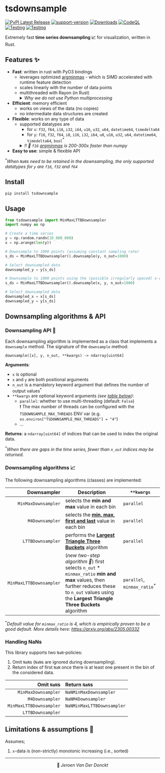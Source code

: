 # tsdownsample

[![PyPI Latest Release](https://img.shields.io/pypi/v/tsdownsample.svg)](https://pypi.org/project/tsdownsample/)
[![support-version](https://img.shields.io/pypi/pyversions/tsdownsample)](https://img.shields.io/pypi/pyversions/tsdownsample)
[![Downloads](https://static.pepy.tech/badge/tsdownsample)](https://pepy.tech/project/tsdownsample)
[![CodeQL](https://github.com/predict-idlab/tsdownsample/actions/workflows/codeql.yml/badge.svg)](https://github.com/predict-idlab/tsdownsample/actions/workflows/codeql.yml)
[![Testing](https://github.com/predict-idlab/tsdownsample/actions/workflows/ci-downsample_rs.yml/badge.svg)](https://github.com/predict-idlab/tsdownsample/actions/workflows/ci-downsample_rs.yml)
[![Testing](https://github.com/predict-idlab/tsdownsample/actions/workflows/ci-tsdownsample.yml/badge.svg)](https://github.com/predict-idlab/tsdownsample/actions/workflows/ci-tsdownsample.yml)

<!-- TODO: codecov -->

Extremely fast **time series downsampling 📈** for visualization, written in Rust.

## Features ✨

- **Fast**: written in rust with PyO3 bindings
  - leverages optimized [argminmax](https://github.com/jvdd/argminmax) - which is SIMD accelerated with runtime feature detection
  - scales linearly with the number of data points
  <!-- TODO check if it scales sublinearly -->
  - multithreaded with Rayon (in Rust)
    <details>
      <summary><i>Why we do not use Python multiprocessing</i></summary>
      Citing the <a href="https://pyo3.rs/v0.17.3/parallelism.html">PyO3 docs on parallelism</a>:<br>
      <blockquote>
          CPython has the infamous Global Interpreter Lock, which prevents several threads from executing Python bytecode in parallel. This makes threading in Python a bad fit for CPU-bound tasks and often forces developers to accept the overhead of multiprocessing.
      </blockquote>
      In Rust - which is a compiled language - there is no GIL, so CPU-bound tasks can be parallelized (with <a href="https://github.com/rayon-rs/rayon">Rayon</a>) with little to no overhead.
    </details>
- **Efficient**: memory efficient
  - works on views of the data (no copies)
  - no intermediate data structures are created
- **Flexible**: works on any type of data
  - supported datatypes are
    - for `x`: `f32`, `f64`, `i16`, `i32`, `i64`, `u16`, `u32`, `u64`, `datetime64`, `timedelta64`
    - for `y`: `f16`, `f32`, `f64`, `i8`, `i16`, `i32`, `i64`, `u8`, `u16`, `u32`, `u64`, `datetime64`, `timedelta64`, `bool`<sup>\*</sup>
    <details>
      <summary><i>!! 🚀 <code>f16</code> <a href="https://github.com/jvdd/argminmax">argminmax</a> is 200-300x faster than numpy</i></summary>
      In contrast with all other data types above, <code>f16</code> is *not* hardware supported (i.e., no instructions for f16) by most modern CPUs!! <br>
      🐌 Programming languages facilitate support for this datatype by either (i) upcasting to <u>f32</u> or (ii) using a software implementation. <br>
      💡 As for argminmax, only comparisons are needed - and thus no arithmetic operations - creating a <u>symmetrical ordinal mapping from <code>f16</code> to <code>i16</code></u> is sufficient. This mapping allows to use the hardware supported scalar and SIMD <code>i16</code> instructions - while not producing any memory overhead 🎉 <br>
      <i>More details are described in <a href="https://github.com/jvdd/argminmax/pull/1">argminmax PR #1</a>.</i>
    </details>
- **Easy to use**: simple & flexible API

<sup>\*</sup><i>When `NaN`s need to be retained in the downsampling, the only supported datatypes for `y` are `f16`, `f32` and `f64`</i>

## Install

```bash
pip install tsdownsample
```

## Usage

```python
from tsdownsample import MinMaxLTTBDownsampler
import numpy as np

# Create a time series
y = np.random.randn(10_000_000)
x = np.arange(len(y))

# Downsample to 1000 points (assuming constant sampling rate)
s_ds = MinMaxLTTBDownsampler().downsample(y, n_out=1000)

# Select downsampled data
downsampled_y = y[s_ds]

# Downsample to 1000 points using the (possible irregularly spaced) x-data
s_ds = MinMaxLTTBDownsampler().downsample(x, y, n_out=1000)

# Select downsampled data
downsampled_x = x[s_ds]
downsampled_y = y[s_ds]
```

## Downsampling algorithms & API

### Downsampling API 📑

Each downsampling algorithm is implemented as a class that implements a `downsample` method.
The signature of the `downsample` method:

```
downsample([x], y, n_out, **kwargs) -> ndarray[uint64]
```

**Arguments**:

- `x` is optional
- `x` and `y` are both positional arguments
- `n_out` is a mandatory keyword argument that defines the number of output values<sup>*</sup>
- `**kwargs` are optional keyword arguments *(see [table below](#downsampling-algorithms-📈))*:
  - `parallel`: whether to use multi-threading (default: `False`)  
     ❗ The max number of threads can be configured with the `TSDOWNSAMPLE_MAX_THREADS` ENV var (e.g. `os.environ["TSDOWNSAMPLE_MAX_THREADS"] = "4"`)
  - ...

**Returns**: a `ndarray[uint64]` of indices that can be used to index the original data.

<sup>\*</sup><i>When there are gaps in the time series, fewer than `n_out` indices may be returned.</i>

### Downsampling algorithms 📈

The following downsampling algorithms (classes) are implemented:

| Downsampler | Description | `**kwargs` |
| ---:| --- |--- |
| `MinMaxDownsampler` | selects the **min and max** value in each bin | `parallel` |
| `M4Downsampler` | selects the [**min, max, first and last**](https://dl.acm.org/doi/pdf/10.14778/2732951.2732953) value in each bin | `parallel` |
| `LTTBDownsampler` | performs the [**Largest Triangle Three Buckets**](https://skemman.is/bitstream/1946/15343/3/SS_MSthesis.pdf) algorithm | `parallel` |
| `MinMaxLTTBDownsampler` | (*new two-step algorithm 🎉*) first selects `n_out` * `minmax_ratio` **min and max** values, then further reduces these to `n_out` values using the **Largest Triangle Three Buckets** algorithm | `parallel`, `minmax_ratio`<sup>*</sup> |

<sup>*</sup><i>Default value for `minmax_ratio` is 4, which is empirically proven to be a good default. More details here: https://arxiv.org/abs/2305.00332</i>

### Handling NaNs

This library supports two `NaN`-policies:

1. Omit `NaN`s (`NaN`s are ignored during downsampling).
2. Return index of first `NaN` once there is at least one present in the bin of the considered data.

|             Omit `NaN`s | Return `NaN`s              |
| ----------------------: | :------------------------- |
|     `MinMaxDownsampler` | `NaNMinMaxDownsampler`     |
|         `M4Downsampler` | `NaNM4Downsampler`         |
| `MinMaxLTTBDownsampler` | `NaNMinMaxLTTBDownsampler` |
|       `LTTBDownsampler` |                            |

## Limitations & assumptions 🚨

Assumes;

1. `x`-data is (non-strictly) monotonic increasing (i.e., sorted)

---

<p align="center">
👤 <i>Jeroen Van Der Donckt</i>
</p>
